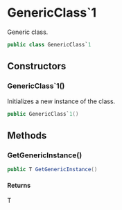 # GenericClass`1

Generic class.

```csharp
public class GenericClass`1
```

## Constructors

### GenericClass`1()

Initializes a new instance of the  class.

```csharp
public GenericClass`1()
```

## Methods

### GetGenericInstance()



```csharp
public T GetGenericInstance()
```

#### Returns

T<br>
